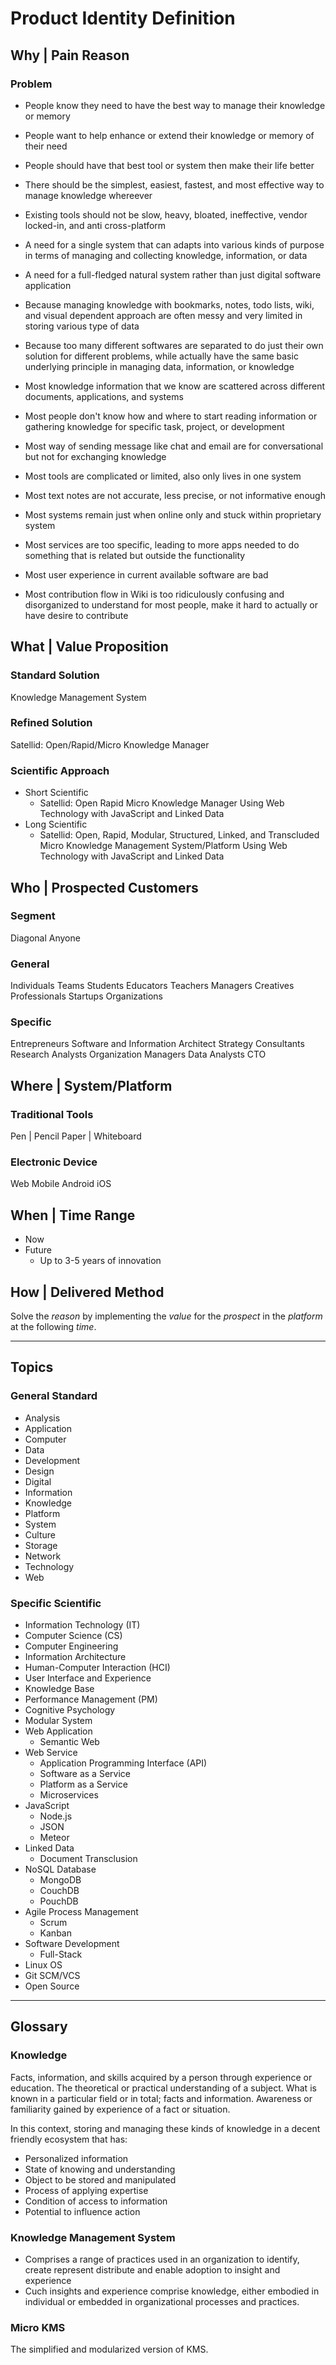 Product Identity Definition
===========================

Why | Pain Reason
-----------------

### Problem

+ People know they need to have the best way to manage their knowledge or memory
+ People want to help enhance or extend their knowledge or memory of their need
+ People should have that best tool or system then make their life better

+ There should be the simplest, easiest, fastest, and most effective way to manage knowledge whereever
+ Existing tools should not be slow, heavy, bloated, ineffective, vendor locked-in, and anti cross-platform

+ A need for a single system that can adapts into various kinds of purpose in terms of managing and collecting knowledge, information, or data
+ A need for a full-fledged natural system rather than just digital software application

+ Because managing knowledge with bookmarks, notes, todo lists, wiki, and visual dependent approach are often messy and very limited in storing various type of data
+ Because too many different softwares are separated to do just their own solution for different problems, while actually have the same basic underlying principle in managing data, information, or knowledge

+ Most knowledge information that we know are scattered across different documents, applications, and systems
+ Most people don't know how and where to start reading information or gathering knowledge for specific task, project, or development
+ Most way of sending message like chat and email are for conversational but not for exchanging knowledge
+ Most tools are complicated or limited, also only lives in one system
+ Most text notes are not accurate, less precise, or not informative enough
+ Most systems remain just when online only and stuck within proprietary system
+ Most services are too specific, leading to more apps needed to do something that is related but outside the functionality
+ Most user experience in current available software are bad
+ Most contribution flow in Wiki is too ridiculously confusing and disorganized to understand for most people, make it hard to actually or have desire to contribute

What | Value Proposition
------------------------

### Standard Solution

Knowledge Management System

### Refined Solution

Satellid: Open/Rapid/Micro Knowledge Manager

### Scientific Approach

+ Short Scientific
  + Satellid: Open Rapid Micro Knowledge Manager Using Web Technology with JavaScript and Linked Data
+ Long Scientific
  + Satellid: Open, Rapid, Modular, Structured, Linked, and Transcluded Micro Knowledge Management System/Platform Using Web Technology with JavaScript and Linked Data

Who | Prospected Customers
--------------------------

### Segment

Diagonal
Anyone

### General

Individuals
Teams
Students
Educators
Teachers
Managers
Creatives
Professionals
Startups
Organizations

### Specific

Entrepreneurs
Software and Information Architect
Strategy Consultants
Research Analysts
Organization Managers
Data Analysts
CTO

Where | System/Platform
-----------------------

### Traditional Tools

Pen | Pencil
Paper | Whiteboard

### Electronic Device

Web
Mobile
  Android
  iOS

When | Time Range
-----------------

+ Now
+ Future
  + Up to 3-5 years of innovation 

How | Delivered Method
----------------------

Solve the _reason_ by implementing the _value_ for the _prospect_ in the _platform_ at the following _time_.

*  *  *  *  *  *  *  *  *  *  *  *  *  *  *  *  *  *  *  *

Topics
------

### General Standard

+ Analysis
+ Application
+ Computer
+ Data
+ Development
+ Design
+ Digital
+ Information
+ Knowledge
+ Platform
+ System
+ Culture
+ Storage
+ Network
+ Technology
+ Web

### Specific Scientific

+ Information Technology (IT)
+ Computer Science (CS)
+ Computer Engineering
+ Information Architecture
+ Human-Computer Interaction (HCI)
+ User Interface and Experience
+ Knowledge Base
+ Performance Management (PM)
+ Cognitive Psychology
+ Modular System
+ Web Application
  + Semantic Web
+ Web Service
  + Application Programming Interface (API)
  + Software as a Service
  + Platform as a Service
  + Microservices
+ JavaScript
  + Node.js
  + JSON
  + Meteor
+ Linked Data
  + Document Transclusion
+ NoSQL Database
  + MongoDB
  + CouchDB
  + PouchDB
+ Agile Process Management
  + Scrum
  + Kanban
+ Software Development
  + Full-Stack
+ Linux OS
+ Git SCM/VCS
+ Open Source

*  *  *  *  *  *  *  *  *  *  *  *  *  *  *  *  *  *  *  *

Glossary
--------

### Knowledge

Facts, information, and skills acquired by a person through experience or education.
The theoretical or practical understanding of a subject.
What is known in a particular field or in total; facts and information.
Awareness or familiarity gained by experience of a fact or situation.

In this context, storing and managing these kinds of knowledge in a decent friendly ecosystem that has:

+ Personalized information
+ State of knowing and understanding
+ Object to be stored and manipulated
+ Process of applying expertise
+ Condition of access to information
+ Potential to influence action

### Knowledge Management System

+ Comprises a range of practices used in an organization to identify, create represent distribute and enable adoption to insight and experience
+ Cuch insights and experience comprise knowledge, either embodied in individual or embedded in organizational processes and practices.

### Micro KMS

The simplified and modularized version of KMS.

